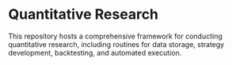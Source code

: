 # Quantitative Research
This repository hosts a comprehensive framework for conducting quantitative research, including routines for data storage, strategy development, backtesting, and automated execution.
